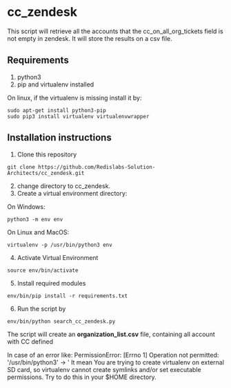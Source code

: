 # cc_zendesk

This script will retrieve all the accounts that the cc_on_all_org_tickets field is not empty in zendesk.
It will store the results on a csv file.

## Requirements
1. python3
2. pip and virtualenv installed

On linux, if the virtualenv is missing install it by:

```
sudo apt-get install python3-pip
sudo pip3 install virtualenv virtualenvwrapper
```

 

## Installation instructions



1. Clone this repository 
```
git clone https://github.com/Redislabs-Solution-Architects/cc_zendesk.git
```
2. change directory to cc_zendesk.
3. Create a virtual environment directory:

On Windows:
```
python3 -m env env
```
On Linux and MacOS:
```
virtualenv -p /usr/bin/python3 env
```

4. Activate Virtual Environment 

```
source env/bin/activate
```

5. Install required modules
```
env/bin/pip install -r requirements.txt
```

6. Run the script by
```
env/bin/python search_cc_zendesk.py
```
The script will create an **organization_list.csv** file, containing all account with CC defined

In case of an error like:
PermissionError: [Errno 1] Operation not permitted: '/usr/bin/python3' -> '
It mean You are trying to create virtualenv on external SD card, so virtualenv cannot create symlinks and/or set executable permissions. Try to do this in your $HOME directory.
